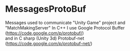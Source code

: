 MessagesProtoBuf
================

Messages used to communicate "Unity Game" project and "MatchMakingServer" 
In C++ I use Google Protocol Buffer (https://code.google.com/p/protobuf/)  
and in C sharp (Unity 3d) Protobuf-net (https://code.google.com/p/protobuf-net/)
